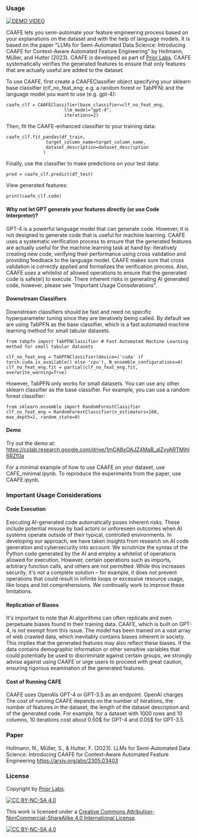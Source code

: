### Usage
[![DEMO VIDEO](https://i.makeagif.com/media/5-20-2023/E4RfRM.gif)](https://www.youtube.com/watch?v=6zCD48d3kNU)

CAAFE lets you semi-automate your feature engineering process based on your explanations on the dataset and with the help of language models. It is based on the paper "LLMs for Semi-Automated Data Science: Introducing CAAFE for Context-Aware Automated Feature Engineering" by Hollmann, Müller, and Hutter (2023). CAAFE is developed as part of [Prior Labs](http://priorlabs.ai).
CAAFE systematically verifies the generated features to ensure that only features that are actually useful are added to the dataset.

To use CAAFE, first create a CAAFEClassifier object specifying your sklearn base classifier (clf_no_feat_eng; e.g. a random forest or TabPFN) and the language model you want to use (e.g. gpt-4):
```
caafe_clf = CAAFEClassifier(base_classifier=clf_no_feat_eng,
                      llm_model="gpt-4",
                      iterations=2)
```
Then, fit the CAAFE-enhanced classifier to your training data:
```
caafe_clf.fit_pandas(df_train,
               target_column_name=target_column_name,
               dataset_description=dataset_description
              )
```
Finally, use the classifier to make predictions on your test data:
```
pred = caafe_clf.predict(df_test)
```
View generated features:
```
print(caafe_clf.code)
```
#### Why not let GPT generate your features directly (or use Code Interpreter)?
GPT-4 is a powerful language model that can generate code. However, it is not designed to generate code that is useful for machine learning. CAAFE uses a systematic verification process to ensure that the generated features are actually useful for the machine learning task at hand by: iteratively creating new code, verifying their performance using cross validation and providing feedback to the language model. CAAFE makes sure that cross validation is correctly applied and formalizes the verification process. Also, CAAFE uses a whitelist of allowed operations to ensure that the generated code is safe(er) to execute. There inherent risks in generating AI generated code, however, please see "Important Usage Considerations".

#### Downstream Classifiers
Downstream classifiers should be fast and need no specific hyperparameter tuning since they are iteratively being called. By default we are using TabPFN as the base classifier, which is a fast automated machine learning method for small tabular datasets.
```
from tabpfn import TabPFNClassifier # Fast Automated Machine Learning method for small tabular datasets

clf_no_feat_eng = TabPFNClassifier(device=('cuda' if torch.cuda.is_available() else 'cpu'), N_ensemble_configurations=4)
clf_no_feat_eng.fit = partial(clf_no_feat_eng.fit, overwrite_warning=True)
```

However, TabPFN only works for small datasets. You can use any other sklearn classifier as the base classifier. For example, you can use a random forest classifier:
```
from sklearn.ensemble import RandomForestClassifier
clf_no_feat_eng = RandomForestClassifier(n_estimators=100, max_depth=2, random_state=0)
```

#### Demo
Try out the demo at: https://colab.research.google.com/drive/1mCA8xOAJZ4MaB_alZvyARTMjhl6RZf0a

For a minimal example of how to use CAAFE on your dataset, use CAFE_minimal.ipynb. To reproduce the experiments from the paper, use CAAFE.ipynb.

### Important Usage Considerations

#### Code Execution
Executing AI-generated code automatically poses inherent risks. These include potential misuse by bad actors or unforeseen outcomes when AI systems operate outside of their typical, controlled environments. In developing our approach, we have taken insights from research on AI code generation and cybersecurity into account. We scrutinize the syntax of the Python code generated by the AI and employ a whitelist of operations allowed for execution. However, certain operations such as imports, arbitrary function calls, and others are not permitted. While this increases security, it's not a complete solution – for example, it does not prevent operations that could result in infinite loops or excessive resource usage, like loops and list comprehensions. We continually work to improve these limitations.

#### Replication of Biases
It's important to note that AI algorithms can often replicate and even perpetuate biases found in their training data. CAAFE, which is built on GPT-4, is not exempt from this issue. The model has been trained on a vast array of web crawled data, which inevitably contains biases inherent in society. This implies that the generated features may also reflect these biases. If the data contains demographic information or other sensitive variables that could potentially be used to discriminate against certain groups, we strongly advise against using CAAFE or urge users to proceed with great caution, ensuring rigorous examination of the generated features.

#### Cost of Running CAFE
CAAFE uses OpenAIs GPT-4 or GPT-3.5 as an endpoint. OpenAI charges The cost of running CAAFE depends on the number of iterations, the number of features in the dataset, the length of the dataset description and of the generated code. For example, for a dataset with 1000 rows and 10 columns, 10 iterations cost about 0.50$ for GPT-4 and 0.05$ for GPT-3.5.

### Paper
Hollmann, N., Müller, S., & Hutter, F. (2023). LLMs for Semi-Automated Data Science: Introducing CAAFE for Context-Aware Automated Feature Engineering
https://arxiv.org/abs/2305.03403

### License
Copyright by [Prior Labs](http://priorlabs.ai).

[![CC BY-NC-SA 4.0][cc-by-nc-sa-shield]][cc-by-nc-sa]

This work is licensed under a
[Creative Commons Attribution-NonCommercial-ShareAlike 4.0 International License][cc-by-nc-sa].

[![CC BY-NC-SA 4.0][cc-by-nc-sa-image]][cc-by-nc-sa]

[cc-by-nc-sa]: http://creativecommons.org/licenses/by-nc-sa/4.0/
[cc-by-nc-sa-image]: https://licensebuttons.net/l/by-nc-sa/4.0/88x31.png
[cc-by-nc-sa-shield]: https://img.shields.io/badge/License-CC%20BY--NC--SA%204.0-lightgrey.svg
